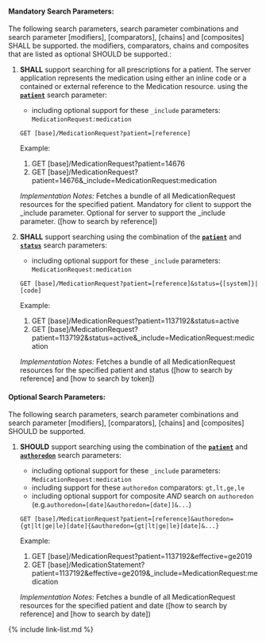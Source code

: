 

#### Mandatory Search Parameters:

The following search parameters, search parameter combinations and search parameter [modifiers], [comparators], [chains] and [composites] SHALL be supported.  the  modifiers, comparators, chains and composites that are listed as optional SHOULD be supported.:

1. **SHALL** support searching for all prescriptions for a patient. The server application represents the medication using either an inline code or a contained or external reference to the Medication resource. using the **[`patient`](SearchParameter-us-core-medicationrequest-patient.html)** search parameter:

    - including optional support for these `_include` parameters: `MedicationRequest:medication`

    `GET [base]/MedicationRequest?patient=[reference]`

    Example:
    
      1. GET [base]/MedicationRequest?patient=14676
      1. GET [base]/MedicationRequest?patient=14676&amp;_include=MedicationRequest:medication

    *Implementation Notes:* Fetches a bundle of all MedicationRequest resources for the specified patient. Mandatory for client to support the _include parameter. Optional for server to support the _include parameter. ([how to search by reference])

1. **SHALL** support searching using the combination of the **[`patient`](SearchParameter-us-core-medicationrequest-patient.html)** and **[`status`](SearchParameter-us-core-medicationrequest-status.html)** search parameters:
    - including optional support for these `_include` parameters: `MedicationRequest:medication`

    `GET [base]/MedicationRequest?patient=[reference]&status={[system]}|[code]`

    Example:
    
      1. GET [base]/MedicationRequest?patient=1137192&amp;status=active
      1. GET [base]/MedicationRequest?patient=1137192&amp;status=active&amp;_include=MedicationRequest:medication

    *Implementation Notes:* Fetches a bundle of all MedicationRequest resources for the specified patient and status ([how to search by reference] and [how to search by token])


#### Optional Search Parameters:

The following search parameters, search parameter combinations and search parameter [modifiers], [comparators], [chains] and [composites] SHOULD be supported.

1. **SHOULD** support searching using the combination of the **[`patient`](SearchParameter-us-core-medicationrequest-patient.html)** and **[`authoredon`](SearchParameter-us-core-medicationrequest-authoredon.html)** search parameters:
    - including optional support for these `_include` parameters: `MedicationRequest:medication`
    - including support for these `authoredon` comparators: `gt,lt,ge,le`
    - including optional support for composite *AND* search on `authoredon` (e.g.`authoredon=[date]&authoredon=[date]]&...`)

    `GET [base]/MedicationRequest?patient=[reference]&authoredon={gt|lt|ge|le}[date]{&authoredon={gt|lt|ge|le}[date]&...}`

    Example:
    
      1. GET [base]/MedicationRequest?patient=1137192&amp;effective=ge2019
      1. GET [base]/MedicationStatement?patient=1137192&amp;effective=ge2019&amp;_include=MedicationRequest:medication

    *Implementation Notes:* Fetches a bundle of all MedicationRequest resources for the specified patient and date ([how to search by reference] and [how to search by date])

{% include link-list.md %}